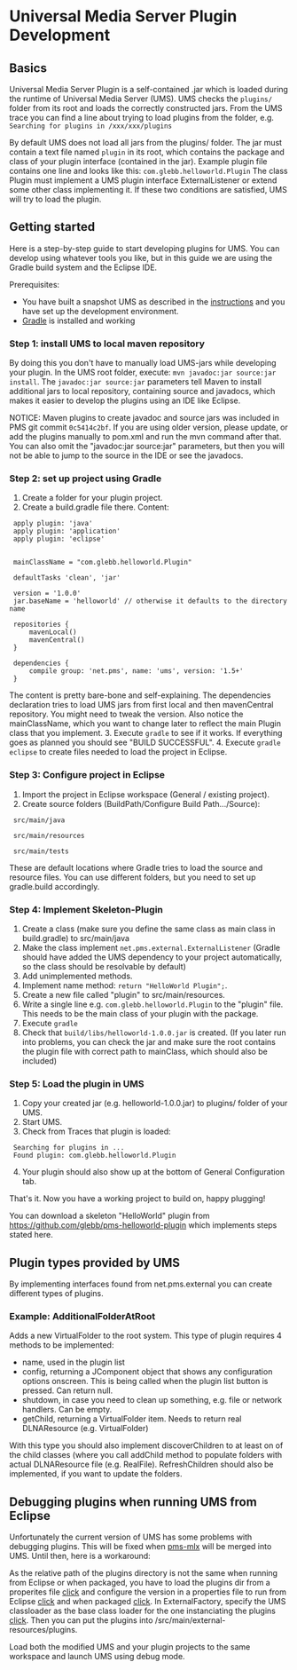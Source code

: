 # Universal Media Server Plugin Development

## Basics
Universal Media Server Plugin is a self-contained .jar which is loaded during the runtime of
Universal Media Server (UMS). UMS checks the ```plugins/``` folder from its root and loads the
correctly constructed jars. From the UMS trace you can find a line about trying to load
plugins from the folder, e.g. ```Searching for plugins in /xxx/xxx/plugins```

By default UMS does not load all jars from the plugins/ folder. The jar must contain a text file named
```plugin``` in its root, which contains the package and class of your plugin interface
(contained in the jar). Example plugin file contains one line and looks like this: 
```com.glebb.helloworld.Plugin``` The class Plugin must implement a UMS plugin interface
ExternalListener or extend some other class implementing it. If these two conditions are satisfied,
UMS will try to load the plugin.

## Getting started
Here is a step-by-step guide to start developing plugins for UMS.
You can develop using whatever tools you like, but in this guide we are using the Gradle
build system and the Eclipse IDE.

Prerequisites:
   * You have built a snapshot UMS as described in the [instructions](https://github.com/UniversalMediaServer/UniversalMediaServer/blob/main/BUILD.md) and you have set up the development environment.
   * [Gradle](http://www.gradle.org/) is installed and working
   
### Step 1: install UMS to local maven repository
By doing this you don't have to manually load UMS-jars while developing your plugin.
In the UMS root folder, execute: ```mvn javadoc:jar source:jar install```. The
```javadoc:jar source:jar``` parameters tell Maven to install additional jars to local
repository, containing source and javadocs, which makes it easier to develop the plugins
using an IDE like Eclipse.

NOTICE: Maven plugins to create javadoc and source jars was included in PMS git commit ```0c5414c2bf```.
If you are using older version, please update, or add the plugins manually to pom.xml and
run the mvn command after that. You can also omit the "javadoc:jar source:jar" parameters,
but then you will not be able to jump to the source in the IDE or see the javadocs.

### Step 2: set up project using Gradle
   1. Create a folder for your plugin project.
   2. Create a build.gradle file there. Content: 
   ```
    apply plugin: 'java'
    apply plugin: 'application'
    apply plugin: 'eclipse'

    
    mainClassName = "com.glebb.helloworld.Plugin"
    
    defaultTasks 'clean', 'jar'
    
    version = '1.0.0'
    jar.baseName = 'helloworld' // otherwise it defaults to the directory name
    
    repositories {
        mavenLocal()
        mavenCentral()
    }
    
    dependencies {
        compile group: 'net.pms', name: 'ums', version: '1.5+'
    }
   ```
   The content is pretty bare-bone and self-explaining. The dependencies declaration tries to load
   UMS jars from first local and then mavenCentral repository. You might need to tweak the version.
   Also notice the mainClassName, which you want to change later to reflect the main Plugin class
   that you implement.
   3. Execute ```gradle``` to see if it works. If everything goes as planned you should see
   "BUILD SUCCESSFUL".
   4. Execute ```gradle eclipse``` to create files needed to load the project in Eclipse.

### Step 3: Configure project in Eclipse
   1. Import the project in Eclipse workspace (General / existing project).
   2. Create source folders (BuildPath/Configure Build Path.../Source):
   ```
    src/main/java
    
    src/main/resources
    
    src/main/tests
   ```
   These are default locations where Gradle tries to load the source and resource files. You can use
   different folders, but you need to set up gradle.build accordingly.
   
### Step 4: Implement Skeleton-Plugin
   1. Create a class (make sure you define the same class as main class in build.gradle) to src/main/java
   2. Make the class implement ```net.pms.external.ExternalListener``` (Gradle should have added
   the UMS dependency to your project automatically, so the class should be resolvable by default)
   3. Add unimplemented methods.
   4. Implement name method: ```return "HelloWorld Plugin";```.
   5. Create a new file called "plugin" to src/main/resources.
   6. Write a single line e.g. ```com.glebb.helloworld.Plugin``` to the "plugin" file. This needs
   to be the main class of your plugin with the package.
   7. Execute ```gradle```
   8. Check that ```build/libs/helloworld-1.0.0.jar``` is created. (If you later run into problems,
   you can check the jar and make sure the root contains the plugin file with correct path to mainClass,
   which should also be included)

### Step 5: Load the plugin in UMS
   1. Copy your created jar (e.g. helloworld-1.0.0.jar) to plugins/ folder of your UMS.
   2. Start UMS.
   3. Check from Traces that plugin is loaded:
   ```
    Searching for plugins in ...
    Found plugin: com.glebb.helloworld.Plugin
   ```
   4. Your plugin should also show up at the bottom of General Configuration tab.

That's it. Now you have a working project to build on, happy plugging!
   
You can download a skeleton "HelloWorld" plugin from https://github.com/glebb/pms-helloworld-plugin
which implements steps stated here.

## Plugin types provided by UMS
By implementing interfaces found from net.pms.external you can create different types of plugins.

### Example: AdditionalFolderAtRoot
Adds a new VirtualFolder to the root system. This type of plugin requires 4 methods to be implemented:
   * name, used in the plugin list
   * config, returning a JComponent object that shows any configuration options onscreen. This is being
   called when the plugin list button is pressed. Can return null.
   * shutdown, in case you need to clean up something, e.g. file or network handlers. Can be empty.
   * getChild, returning a VirtualFolder item. Needs to return real DLNAResource (e.g. VirtualFolder)

With this type you should also implement discoverChildren to at least on of the child classes
(where you call addChild method to populate folders with actual DLNAResource file (e.g. RealFile).
RefreshChildren should also be implemented, if you want to update the folders.

## Debugging plugins when running UMS from Eclipse
Unfortunately the current version of UMS has some problems with debugging plugins. This will be
fixed when [pms-mlx](http://ps3mediaserver.org/forum/viewtopic.php?f=12&t=9775) will be merged
into UMS. Until then, here is a workaround:

As the relative path of the plugins directory is not the same when running from Eclipse or when
packaged, you have to load the plugins dir from a properites file
[click](https://github.com/taconaut/pms-mlx/blob/master/src/main/java/net/pms/configuration/PmsConfiguration.java#L2181)
and configure the version in a properties file to run from Eclipse
[click](https://github.com/taconaut/pms-mlx/blob/master/src/test/resources/project.properties#L4)
and when packaged [click](https://github.com/taconaut/pms-mlx/blob/master/src/main/resources/project.properties#L10).
In ExternalFactory, specify the UMS classloader as the base class loader for the one
instanciating the plugins [click](https://github.com/taconaut/pms-mlx/blob/master/src/main/java/net/pms/plugins/PluginsFactory.java#L281).
Then you can put the plugins into /src/main/external-resources/plugins.

Load both the modified UMS and your plugin projects to the same workspace and launch UMS using debug mode.

